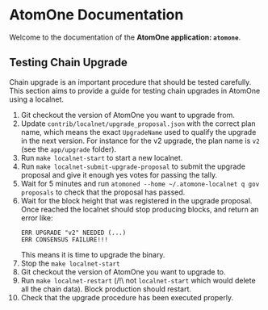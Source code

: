 <!--
parent:
  order: false
layout: home
-->

# AtomOne Documentation

Welcome to the documentation of the **AtomOne application: `atomone`**.

## Testing Chain Upgrade

Chain upgrade is an important procedure that should be tested carefully. This
section aims to provide a guide for testing chain upgrades in AtomOne using a
localnet. 

1. Git checkout the version of AtomOne you want to upgrade from.
2. Update `contrib/localnet/upgrade_proposal.json` with the correct plan name,
   which means the exact `UpgradeName` used to qualify the upgrade in the
   next version. For instance for the v2 upgrade, the plan name is `v2` (see
   the `app/upgrade` folder).
3. Run `make localnet-start` to start a new localnet.
4. Run `make localnet-submit-upgrade-proposal` to submit the upgrade proposal
   and give it enough yes votes for passing the tally.
5. Wait for 5 minutes and run `atomoned --home ~/.atomone-localnet q gov proposals`
   to check that the proposal has passed.
6. Wait for the block height that was registered in the upgrade proposal. Once
   reached the localnet should stop producing blocks, and return an error like:
   ```
   ERR UPGRADE "v2" NEEDED (...)
   ERR CONSENSUS FAILURE!!!
   ```
   This means it is time to upgrade the binary.
7. Stop the `make localnet-start`
8. Git checkout the version of AtomOne you want to upgrade to.
9. Run `make localnet-restart` (/!\ not `localnet-start` which would delete all
   the chain data). Block production should restart.
10. Check that the upgrade procedure has been executed properly.

